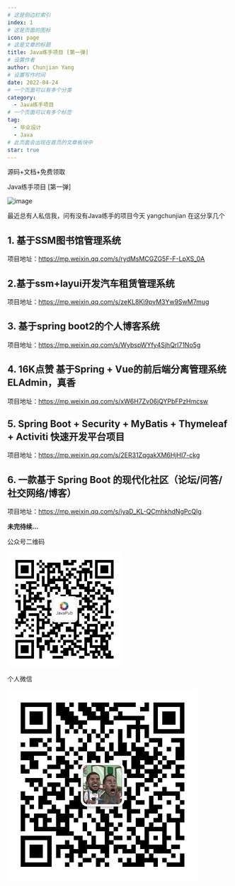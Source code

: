 ```yaml
---
# 这是侧边栏索引
index: 1
# 这是页面的图标
icon: page
# 这是文章的标题
title: Java练手项目 [第一弹]
# 设置作者
author: Chunjian Yang
# 设置写作时间
date: 2022-04-24
# 一个页面可以有多个分类
category:
  - Java练手项目
# 一个页面可以有多个标签
tag:
  - 毕业设计
  - Java
# 此页面会出现在首页的文章板块中
star: true
---
```


源码+文档+免费领取

<!-- more -->

Java练手项目 [第一弹]

![image](https://tva2.sinaimg.cn/large/007F3CC8ly1h1l2mnl7y0j30oq09h76p.jpg)


最近总有人私信我，问有没有Java练手的项目今天 yangchunjian 在这分享几个


## 1. 基于SSM图书馆管理系统

项目地址：https://mp.weixin.qq.com/s/rydMsMCGZG5F-F-LpXS_0A


## 2. ​基于ssm+layui开发汽车租赁管理系统

项目地址：https://mp.weixin.qq.com/s/zeKL8Ki9pvM3Yw9SwM7mug

## 3. 基于spring boot2的个人博客系统

项目地址：https://mp.weixin.qq.com/s/WybspWYfy4SjhQrl71No5g

## 4. 16K点赞 基于Spring + Vue的前后端分离管理系统ELAdmin，真香

项目地址：https://mp.weixin.qq.com/s/xW6H7Zv06jQYPbFPzHmcsw

## 5. Spring Boot + Security + MyBatis + Thymeleaf + Activiti 快速开发平台项目

项目地址：https://mp.weixin.qq.com/s/2ER31ZqgakXM6HjHI7-ckg


## 6. 一款基于 Spring Boot 的现代化社区（论坛/问答/社交网络/博客）

项目地址：https://mp.weixin.qq.com/s/iyaD_KL-QCmhkhdNgPcQlg

**未完待续...**


公众号二维码

![](/accounts/wechat.jpg)

个人微信

![](/accounts/QRcode.jpg)

